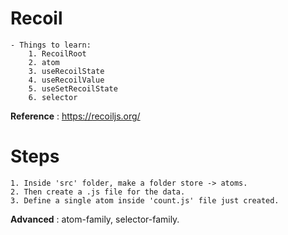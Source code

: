 # Recoil
    - Things to learn:
        1. RecoilRoot
        2. atom
        3. useRecoilState
        4. useRecoilValue
        5. useSetRecoilState
        6. selector

**Reference** : https://recoiljs.org/

# Steps
    1. Inside 'src' folder, make a folder store -> atoms.
    2. Then create a .js file for the data.
    3. Define a single atom inside 'count.js' file just created.

**Advanced** : atom-family, selector-family.